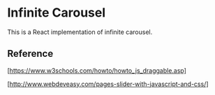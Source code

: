 # Infinite Carousel

This is a React implementation of infinite carousel.

## Reference

[https://www.w3schools.com/howto/howto_js_draggable.asp]

[http://www.webdeveasy.com/pages-slider-with-javascript-and-css/]

